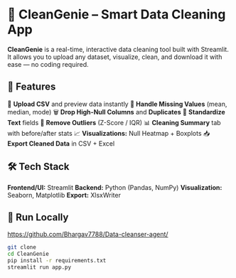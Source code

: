 # 🧹 CleanGenie – Smart Data Cleaning App

**CleanGenie** is a real-time, interactive data cleaning tool built with Streamlit. It allows you to upload any dataset, visualize, clean, and download it with ease — no coding required.


## 🔧 Features

📄 **Upload CSV** and preview data instantly
🧼 **Handle Missing Values** (mean, median, mode)
🗑️ **Drop High-Null Columns** and **Duplicates**
🧹 **Standardize Text** fields
🚨 **Remove Outliers** (Z-Score / IQR)
📊 **Cleaning Summary** tab with before/after stats
📈 **Visualizations:** Null Heatmap + Boxplots
📥 **Export Cleaned Data** in CSV + Excel

## 🛠️ Tech Stack

**Frontend/UI:** Streamlit
**Backend:** Python (Pandas, NumPy)
**Visualization:** Seaborn, Matplotlib
**Export:** XlsxWriter


## 🚀 Run Locally
https://github.com/Bhargav7788/Data-cleanser-agent/
```bash
git clone 
cd CleanGenie
pip install -r requirements.txt
streamlit run app.py
